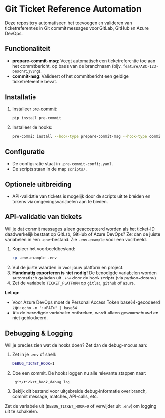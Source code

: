 # Git Ticket Reference Automation

Deze repository automatiseert het toevoegen en valideren van ticketreferenties in Git commit messages voor GitLab, GitHub en Azure DevOps.

## Functionaliteit
- **prepare-commit-msg**: Voegt automatisch een ticketreferentie toe aan het commitbericht, op basis van de branchnaam (bijv. `feature/ABC-123-beschrijving`).
- **commit-msg**: Valideert of het commitbericht een geldige ticketreferentie bevat.

## Installatie
1. Installeer [pre-commit](https://pre-commit.com/):
   ```sh
   pip install pre-commit
   ```
2. Installeer de hooks:
   ```sh
   pre-commit install --hook-type prepare-commit-msg --hook-type commit-msg
   ```

## Configuratie
- De configuratie staat in `.pre-commit-config.yaml`.
- De scripts staan in de map `scripts/`.

## Optionele uitbreiding
- API-validatie van tickets is mogelijk door de scripts uit te breiden en tokens via omgevingsvariabelen aan te bieden. 

## API-validatie van tickets

Wil je dat commit messages alleen geaccepteerd worden als het ticket-ID daadwerkelijk bestaat op GitLab, GitHub of Azure DevOps? Zet dan de juiste variabelen in een `.env`-bestand. Zie `.env.example` voor een voorbeeld.

1. Kopieer het voorbeeldbestand:
   ```sh
   cp .env.example .env
   ```
2. Vul de juiste waarden in voor jouw platform en project.
3. **Handmatig exporteren is niet nodig!** De benodigde variabelen worden automatisch geladen uit `.env` door de hook scripts (via python-dotenv).
4. Zet de variabele `TICKET_PLATFORM` op `gitlab`, `github` of `azure`.

**Let op:**
- Voor Azure DevOps moet de Personal Access Token base64-gecodeerd zijn: `echo -n ":<PAT>" | base64`
- Als de benodigde variabelen ontbreken, wordt alleen gewaarschuwd en niet geblokkeerd.

## Debugging & Logging

Wil je precies zien wat de hooks doen? Zet dan de debug-modus aan:

1. Zet in je `.env` of shell:
   ```sh
   DEBUG_TICKET_HOOK=1
   ```
2. Doe een commit. De hooks loggen nu alle relevante stappen naar:
   ```
   .git/ticket_hook_debug.log
   ```
3. Bekijk dit bestand voor uitgebreide debug-informatie over branch, commit message, matches, API-calls, etc.

Zet de variabele uit (`DEBUG_TICKET_HOOK=0` of verwijder uit `.env`) om logging uit te schakelen. 